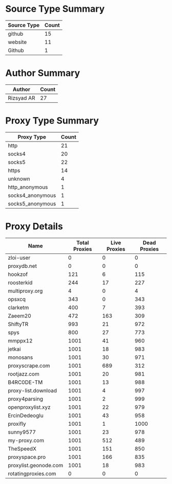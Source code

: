# Source Type Summary

| Source Type | Count |
|-------------|-------|
| github | 15 |
| website | 11 |
| Github | 1 |


# Author Summary

| Author | Count |
|--------|-------|
| Rizsyad AR | 27 |


# Proxy Type Summary

| Proxy Type | Count |
|------------|-------|
| http | 21 |
| socks4 | 20 |
| socks5 | 22 |
| https | 14 |
| unknown | 4 |
| http_anonymous | 1 |
| socks4_anonymous | 1 |
| socks5_anonymous | 1 |


# Proxy Details

| Name | Total Proxies | Live Proxies | Dead Proxies |
|------|---------------|--------------|---------------|
| zloi-user | 0 | 0 | 0 |
| proxydb.net | 0 | 0 | 0 |
| hookzof | 121 | 6 | 115 |
| roosterkid | 244 | 17 | 227 |
| multiproxy.org | 4 | 0 | 4 |
| opsxcq | 343 | 0 | 343 |
| clarketm | 400 | 7 | 393 |
| Zaeem20 | 472 | 163 | 309 |
| ShiftyTR | 993 | 21 | 972 |
| spys | 800 | 27 | 773 |
| mmppx12 | 1001 | 41 | 960 |
| jetkai | 1001 | 18 | 983 |
| monosans | 1001 | 30 | 971 |
| proxyscrape.com | 1001 | 689 | 312 |
| rootjazz.com | 1001 | 20 | 981 |
| B4RC0DE-TM | 1001 | 13 | 988 |
| proxy-list.download | 1001 | 4 | 997 |
| proxy4parsing | 1001 | 2 | 999 |
| openproxylist.xyz | 1001 | 22 | 979 |
| ErcinDedeoglu | 1001 | 43 | 958 |
| proxifly | 1001 | 1 | 1000 |
| sunny9577 | 1001 | 23 | 978 |
| my-proxy.com | 1001 | 512 | 489 |
| TheSpeedX | 1001 | 151 | 850 |
| proxyspace.pro | 1001 | 166 | 835 |
| proxylist.geonode.com | 1001 | 18 | 983 |
| rotatingproxies.com | 0 | 0 | 0 |
